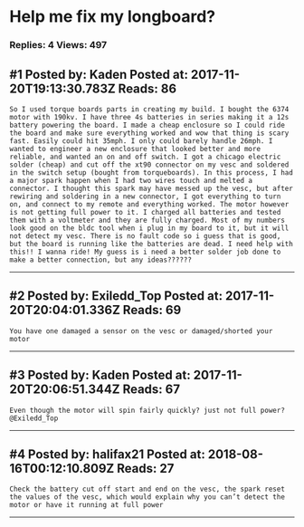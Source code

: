 # Help me fix my longboard?

### Replies: 4 Views: 497

## \#1 Posted by: Kaden Posted at: 2017-11-20T19:13:30.783Z Reads: 86

```
So I used torque boards parts in creating my build. I bought the 6374 motor with 190kv. I have three 4s batteries in series making it a 12s battery powering the board. I made a cheap enclosure so I could ride the board and make sure everything worked and wow that thing is scary fast. Easily could hit 35mph. I only could barely handle 26mph. I wanted to engineer a new enclosure that looked better and more reliable, and wanted an on and off switch. I got a chicago electric solder (cheap) and cut off the xt90 connector on my vesc and soldered in the switch setup (bought from torqueboards). In this process, I had a major spark happen when I had two wires touch and melted a connector. I thought this spark may have messed up the vesc, but after rewiring and soldering in a new connector, I got everything to turn on, and connect to my remote and everything worked. The motor however is not getting full power to it. I charged all batteries and tested them with a voltmeter and they are fully charged. Most of my numbers look good on the bldc tool when i plug in my board to it, but it will not detect my vesc. There is no fault code so i guess that is good, but the board is running like the batteries are dead. I need help with this!! I wanna ride! My guess is i need a better solder job done to make a better connection, but any ideas??????
```

---
## \#2 Posted by: Exiledd_Top Posted at: 2017-11-20T20:04:01.336Z Reads: 69

```
You have one damaged a sensor on the vesc or damaged/shorted your motor
```

---
## \#3 Posted by: Kaden Posted at: 2017-11-20T20:06:51.344Z Reads: 67

```
Even though the motor will spin fairly quickly? just not full power? @Exiledd_Top
```

---
## \#4 Posted by: halifax21 Posted at: 2018-08-16T00:12:10.809Z Reads: 27

```
Check the battery cut off start and end on the vesc, the spark reset the values of the vesc, which would explain why you can’t detect the motor or have it running at full power
```

---
